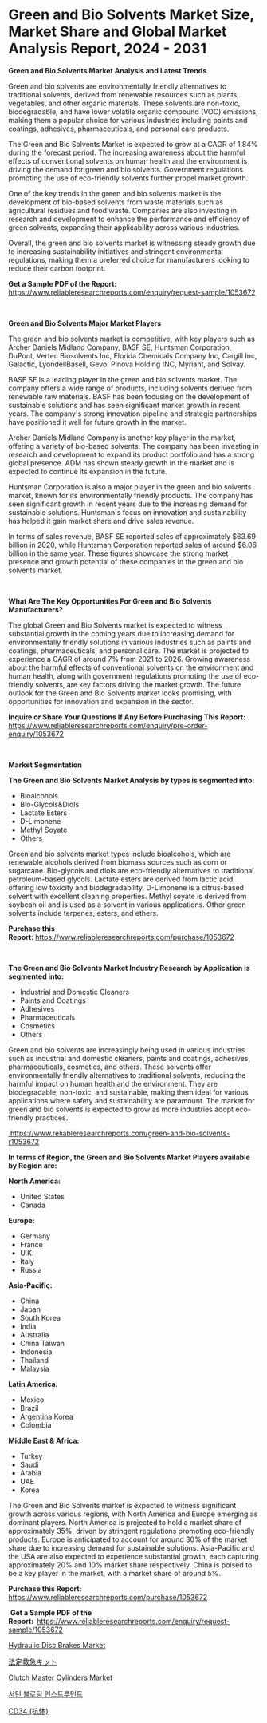 <p><h1>Green and Bio Solvents Market Size, Market Share and Global Market Analysis Report, 2024 - 2031</h1></p><p><strong>Green and Bio Solvents Market Analysis and Latest Trends</strong></p>
<p><p>Green and bio solvents are environmentally friendly alternatives to traditional solvents, derived from renewable resources such as plants, vegetables, and other organic materials. These solvents are non-toxic, biodegradable, and have lower volatile organic compound (VOC) emissions, making them a popular choice for various industries including paints and coatings, adhesives, pharmaceuticals, and personal care products.</p><p>The Green and Bio Solvents Market is expected to grow at a CAGR of 1.84% during the forecast period. The increasing awareness about the harmful effects of conventional solvents on human health and the environment is driving the demand for green and bio solvents. Government regulations promoting the use of eco-friendly solvents further propel market growth.</p><p>One of the key trends in the green and bio solvents market is the development of bio-based solvents from waste materials such as agricultural residues and food waste. Companies are also investing in research and development to enhance the performance and efficiency of green solvents, expanding their applicability across various industries.</p><p>Overall, the green and bio solvents market is witnessing steady growth due to increasing sustainability initiatives and stringent environmental regulations, making them a preferred choice for manufacturers looking to reduce their carbon footprint.</p></p>
<p><strong>Get a Sample PDF of the Report:&nbsp;</strong> <a href="https://www.reliableresearchreports.com/enquiry/request-sample/1053672">https://www.reliableresearchreports.com/enquiry/request-sample/1053672</a></p>
<p>&nbsp;</p>
<p><strong>Green and Bio Solvents Major Market Players</strong></p>
<p><p>The green and bio solvents market is competitive, with key players such as Archer Daniels Midland Company, BASF SE, Huntsman Corporation, DuPont, Vertec Biosolvents Inc, Florida Chemicals Company Inc, Cargill Inc, Galactic, LyondellBasell, Gevo, Pinova Holding INC, Myriant, and Solvay.</p><p>BASF SE is a leading player in the green and bio solvents market. The company offers a wide range of products, including solvents derived from renewable raw materials. BASF has been focusing on the development of sustainable solutions and has seen significant market growth in recent years. The company's strong innovation pipeline and strategic partnerships have positioned it well for future growth in the market.</p><p>Archer Daniels Midland Company is another key player in the market, offering a variety of bio-based solvents. The company has been investing in research and development to expand its product portfolio and has a strong global presence. ADM has shown steady growth in the market and is expected to continue its expansion in the future.</p><p>Huntsman Corporation is also a major player in the green and bio solvents market, known for its environmentally friendly products. The company has seen significant growth in recent years due to the increasing demand for sustainable solutions. Huntsman's focus on innovation and sustainability has helped it gain market share and drive sales revenue.</p><p>In terms of sales revenue, BASF SE reported sales of approximately $63.69 billion in 2020, while Huntsman Corporation reported sales of around $6.06 billion in the same year. These figures showcase the strong market presence and growth potential of these companies in the green and bio solvents market.</p></p>
<p>&nbsp;</p>
<p><strong>What Are The Key Opportunities For Green and Bio Solvents Manufacturers?</strong></p>
<p><p>The global Green and Bio Solvents market is expected to witness substantial growth in the coming years due to increasing demand for environmentally friendly solutions in various industries such as paints and coatings, pharmaceuticals, and personal care. The market is projected to experience a CAGR of around 7% from 2021 to 2026. Growing awareness about the harmful effects of conventional solvents on the environment and human health, along with government regulations promoting the use of eco-friendly solvents, are key factors driving the market growth. The future outlook for the Green and Bio Solvents market looks promising, with opportunities for innovation and expansion in the sector.</p></p>
<p><strong>Inquire or Share Your Questions If Any Before Purchasing This Report:</strong> <a href="https://www.reliableresearchreports.com/enquiry/pre-order-enquiry/1053672">https://www.reliableresearchreports.com/enquiry/pre-order-enquiry/1053672</a></p>
<p>&nbsp;</p>
<p><strong>Market Segmentation</strong></p>
<p><strong>The Green and Bio Solvents Market Analysis by types is segmented into:</strong></p>
<p><ul><li>Bioalcohols</li><li>Bio-Glycols&Diols</li><li>Lactate Esters</li><li>D-Limonene</li><li>Methyl Soyate</li><li>Others</li></ul></p>
<p><p>Green and bio solvents market types include bioalcohols, which are renewable alcohols derived from biomass sources such as corn or sugarcane. Bio-glycols and diols are eco-friendly alternatives to traditional petroleum-based glycols. Lactate esters are derived from lactic acid, offering low toxicity and biodegradability. D-Limonene is a citrus-based solvent with excellent cleaning properties. Methyl soyate is derived from soybean oil and is used as a solvent in various applications. Other green solvents include terpenes, esters, and ethers.</p></p>
<p><strong>Purchase this Report:&nbsp;</strong><a href="https://www.reliableresearchreports.com/purchase/1053672">https://www.reliableresearchreports.com/purchase/1053672</a></p>
<p>&nbsp;</p>
<p><strong>The Green and Bio Solvents Market Industry Research by Application is segmented into:</strong></p>
<p><ul><li>Industrial and Domestic Cleaners</li><li>Paints and Coatings</li><li>Adhesives</li><li>Pharmaceuticals</li><li>Cosmetics</li><li>Others</li></ul></p>
<p><p>Green and bio solvents are increasingly being used in various industries such as industrial and domestic cleaners, paints and coatings, adhesives, pharmaceuticals, cosmetics, and others. These solvents offer environmentally friendly alternatives to traditional solvents, reducing the harmful impact on human health and the environment. They are biodegradable, non-toxic, and sustainable, making them ideal for various applications where safety and sustainability are paramount. The market for green and bio solvents is expected to grow as more industries adopt eco-friendly practices.</p></p>
<p><a href="https://www.reliableresearchreports.com/green-and-bio-solvents-r1053672">&nbsp;https://www.reliableresearchreports.com/green-and-bio-solvents-r1053672</a></p>
<p><strong>In terms of Region, the Green and Bio Solvents Market Players available by Region are:</strong></p>
<p>
    <p> <strong> North America: </strong>
        <ul>
            <li>United States</li>
            <li>Canada</li>
        </ul>
        </p> 
    <p> <strong> Europe: </strong>
        <ul>
            <li>Germany</li>
            <li>France</li>
            <li>U.K.</li>
            <li>Italy</li>
            <li>Russia</li>
        </ul>
        </p> 
    <p> <strong> Asia-Pacific: </strong>
        <ul>
            <li>China</li>
            <li>Japan</li>
            <li>South Korea</li>
            <li>India</li>
            <li>Australia</li>
            <li>China Taiwan</li>
            <li>Indonesia</li>
            <li>Thailand</li>
            <li>Malaysia</li>
        </ul>
        </p> 
    <p> <strong> Latin America: </strong>
        <ul>
            <li>Mexico</li>
            <li>Brazil</li>
            <li>Argentina Korea</li>
            <li>Colombia</li>
        </ul>
        </p> 
    <p> <strong> Middle East & Africa: </strong>
        <ul>
            <li>Turkey</li>
            <li>Saudi</li>
            <li>Arabia</li>
            <li>UAE</li>
            <li>Korea</li>
        </ul>
    </p>
    </p>
<p><p>The Green and Bio Solvents market is expected to witness significant growth across various regions, with North America and Europe emerging as dominant players. North America is projected to hold a market share of approximately 35%, driven by stringent regulations promoting eco-friendly products. Europe is anticipated to account for around 30% of the market share due to increasing demand for sustainable solutions. Asia-Pacific and the USA are also expected to experience substantial growth, each capturing approximately 20% and 10% market share respectively. China is poised to be a key player in the market, with a market share of around 5%.</p></p>
<p><strong>Purchase this Report: </strong><a href="https://www.reliableresearchreports.com/purchase/1053672">https://www.reliableresearchreports.com/purchase/1053672</a></p>
<p>&nbsp;<strong>Get a Sample PDF of the Report:&nbsp;&nbsp;</strong><a href="https://www.reliableresearchreports.com/enquiry/request-sample/1053672">https://www.reliableresearchreports.com/enquiry/request-sample/1053672</a></p>
<p><strong></strong></p>
<p><p><a href="https://github.com/nathandecarvalho/Market-Research-Report-List-3/blob/main/hydraulic-disc-brakes-market.md">Hydraulic Disc Brakes Market</a></p><p><a href="https://github.com/JessKilback/Market-Research-Report-List-1/blob/main/2869001128470.md">法定救急キット</a></p><p><a href="https://github.com/julyju69/Market-Research-Report-List-3/blob/main/clutch-master-cylinders-market.md">Clutch Master Cylinders Market</a></p><p><a href="https://github.com/bbbexter1/Market-Research-Report-List-1/blob/main/8388364115780.md">서던 블로팅 인스트루먼트</a></p><p><a href="https://medium.com/@baileeupton1902/cd34-%E6%8A%97%E4%BD%93-%E3%81%AE%E5%B8%82%E5%A0%B4%E3%83%80%E3%82%A4%E3%83%8A%E3%83%9F%E3%82%AF%E3%82%B9%E3%81%A8%E6%88%90%E9%95%B7%E8%A6%81%E5%9B%A0%E3%82%92%E5%88%86%E6%9E%90%E3%81%97-2024%E5%B9%B4%E3%81%8B%E3%82%892031%E5%B9%B4%E3%81%BE%E3%81%A7%E3%81%AE%E6%9C%9F%E9%96%93%E3%81%AB%E4%BA%88%E6%B8%AC%E3%81%95%E3%82%8C%E3%81%BE%E3%81%99-c2a6396d1707">CD34 (抗体)</a></p></p>
